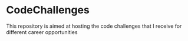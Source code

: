 # CodeChallenges
This repository is aimed at hosting the code challenges that I receive for different career opportunities
